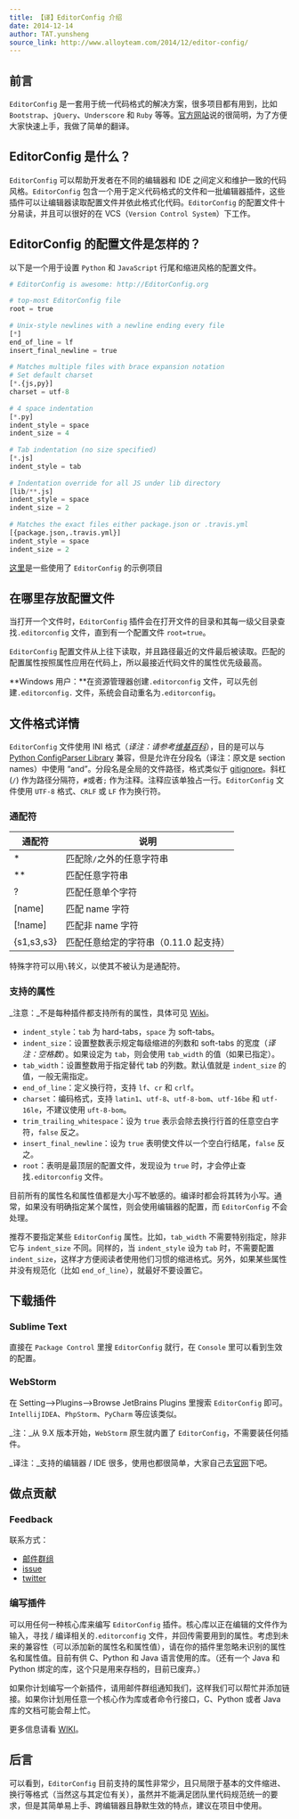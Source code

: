 ```yaml
---
title: 【译】EditorConfig 介绍
date: 2014-12-14
author: TAT.yunsheng
source_link: http://www.alloyteam.com/2014/12/editor-config/
---
```


## 前言

`EditorConfig` 是一套用于统一代码格式的解决方案，很多项目都有用到，比如 `Bootstrap`、`jQuery`、`Underscore` 和 `Ruby` 等等。[官方网站](http://editorconfig.org/)说的很简明，为了方便大家快速上手，我做了简单的翻译。

## EditorConfig 是什么？

`EditorConfig` 可以帮助开发者在不同的编辑器和 IDE 之间定义和维护一致的代码风格。`EditorConfig` 包含一个用于定义代码格式的文件和一批编辑器插件，这些插件可以让编辑器读取配置文件并依此格式化代码。`EditorConfig` 的配置文件十分易读，并且可以很好的在 VCS（`Version Control System`）下工作。

## EditorConfig 的配置文件是怎样的？

以下是一个用于设置 `Python` 和 `JavaScript` 行尾和缩进风格的配置文件。

```python
# EditorConfig is awesome: http://EditorConfig.org
 
# top-most EditorConfig file
root = true
 
# Unix-style newlines with a newline ending every file
[*]
end_of_line = lf
insert_final_newline = true
 
# Matches multiple files with brace expansion notation
# Set default charset
[*.{js,py}]
charset = utf-8
 
# 4 space indentation
[*.py]
indent_style = space
indent_size = 4
 
# Tab indentation (no size specified)
[*.js]
indent_style = tab
 
# Indentation override for all JS under lib directory
[lib/**.js]
indent_style = space
indent_size = 2
 
# Matches the exact files either package.json or .travis.yml
[{package.json,.travis.yml}]
indent_style = space
indent_size = 2
```

[这里](https://github.com/editorconfig/editorconfig/wiki/Projects-Using-EditorConfig)是一些使用了 `EditorConfig` 的示例项目

## 在哪里存放配置文件

当打开一个文件时，`EditorConfig` 插件会在打开文件的目录和其每一级父目录查找`.editorconfig` 文件，直到有一个配置文件 `root=true`。

`EditorConfig` 配置文件从上往下读取，并且路径最近的文件最后被读取。匹配的配置属性按照属性应用在代码上，所以最接近代码文件的属性优先级最高。

**Windows 用户：**在资源管理器创建`.editorconfig` 文件，可以先创建`.editorconfig.` 文件，系统会自动重名为`.editorconfig`。

## 文件格式详情

`EditorConfig` 文件使用 INI 格式（_译注：请参考[维基百科](http://zh.wikipedia.org/wiki/INI%E6%96%87%E4%BB%B6)_），目的是可以与 [Python ConfigParser Library](https://docs.python.org/2/library/configparser.html) 兼容，但是允许在分段名（译注：原文是 section names）中使用 “and”。分段名是全局的文件路径，格式类似于 [gitignore](http://manpages.ubuntu.com/manpages/intrepid/man5/gitignore.5.html#contenttoc2)。斜杠 (`/`) 作为路径分隔符，`#`或者`;` 作为注释。注释应该单独占一行。`EditorConfig` 文件使用 `UTF-8` 格式、`CRLF` 或 `LF` 作为换行符。

### 通配符

| 通配符        | 说明                     |
| ---------- | ---------------------- |
| \*         | 匹配除`/`之外的任意字符串         |
| \*\*       | 匹配任意字符串                |
| ?          | 匹配任意单个字符               |
| \[name]    | 匹配 name 字符             |
| \[!name]   | 匹配非 name 字符            |
| {s1,s3,s3} | 匹配任意给定的字符串（0.11.0 起支持） |

特殊字符可以用`\`转义，以使其不被认为是通配符。

### 支持的属性

_注意：_不是每种插件都支持所有的属性，具体可见 [Wiki](https://github.com/editorconfig/editorconfig/wiki/EditorConfig-Properties)。

-   `indent_style`：`tab` 为 hard-tabs，`space` 为 soft-tabs。
-   `indent_size`：设置整数表示规定每级缩进的列数和 soft-tabs 的宽度（_译注：空格数_）。如果设定为 `tab`，则会使用 `tab_width` 的值（如果已指定）。
-   `tab_width`：设置整数用于指定替代 tab 的列数。默认值就是 `indent_size` 的值，一般无需指定。
-   `end_of_line`：定义换行符，支持 `lf`、`cr` 和 `crlf`。
-   `charset`：编码格式，支持 `latin1`、`utf-8`、`utf-8-bom`、`utf-16be` 和 `utf-16le`，不建议使用 `uft-8-bom`。
-   `trim_trailing_whitespace`：设为 `true` 表示会除去换行行首的任意空白字符，`false` 反之。
-   `insert_final_newline`：设为 `true` 表明使文件以一个空白行结尾，`false` 反之。
-   `root`：表明是最顶层的配置文件，发现设为 `true` 时，才会停止查找`.editorconfig` 文件。

目前所有的属性名和属性值都是大小写不敏感的。编译时都会将其转为小写。通常，如果没有明确指定某个属性，则会使用编辑器的配置，而 `EditorConfig` 不会处理。

推荐不要指定某些 `EditorConfig` 属性。比如，`tab_width` 不需要特别指定，除非它与 `indent_size` 不同。同样的，当 `indent_style` 设为 `tab` 时，不需要配置 `indent_size`，这样才方便阅读者使用他们习惯的缩进格式。另外，如果某些属性并没有规范化（比如 `end_of_line`），就最好不要设置它。

## 下载插件

### Sublime Text

直接在 `Package Control` 里搜 `EditorConfig` 就行，在 `Console` 里可以看到生效的配置。

### WebStorm

在 Setting-->Plugins-->Browse JetBrains Plugins 里搜索 `EditorConfig` 即可。  
`IntellijIDEA`、`PhpStorm`、`PyCharm` 等应该类似。

_注：_从 9.X 版本开始，`WebStorm` 原生就内置了 `EditorConfig`，不需要装任何插件。

_译注：_支持的编辑器 / IDE 很多，使用也都很简单，大家自己去[官网](http://editorconfig.org/#download)下吧。

## 做点贡献

### Feedback

联系方式：

-   [邮件群组](http://groups.google.com/group/editorconfig)
-   [issue](https://github.com/editorconfig/editorconfig/issues)
-   [twitter](https://twitter.com/#!/EditorConfig)

### 编写插件

可以用任何一种核心库来编写 `EditorConfig` 插件。核心库以正在编辑的文件作为输入，寻找 / 编译相关的`.editorconfig` 文件，并回传需要用到的属性。考虑到未来的兼容性（可以添加新的属性名和属性值），请在你的插件里忽略未识别的属性名和属性值。目前有供 C、Python 和 Java 语言使用的库。（还有一个 Java 和 Python 绑定的库，这个只是用来存档的，目前已废弃。）

如果你计划编写一个新插件，请用邮件群组通知我们，这样我们可以帮忙并添加链接。如果你计划用任意一个核心作为库或者命令行接口，C、Python 或者 Java 库的文档可能会帮上忙。

更多信息请看 [WIKI](https://github.com/editorconfig/editorconfig/wiki/Plugin-How-To)。

## 后言

可以看到，`EditorConfig` 目前支持的属性非常少，且只局限于基本的文件缩进、换行等格式（当然这与其定位有关），虽然并不能满足团队里代码规范统一的要求，但是其简单易上手、跨编辑器且静默生效的特点，建议在项目中使用。